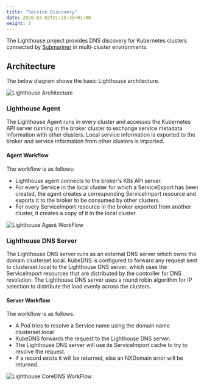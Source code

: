 ```yaml
---
title: "Service Discovery"
date: 2020-03-02T21:25:35+01:00
weight: 5
---
```


The Lighthouse project provides DNS discovery for Kubernetes clusters connected by
[Submariner](https://github.com/submariner-io/submariner) in multi-cluster environments.

## Architecture

The below diagram shows the basic Lighthouse architecture.

![Lighthouse Architecture](/images/lighthouse/architecture.png)

### Lighthouse Agent

The Lighthouse Agent runs in every cluster and accesses the Kubernetes API server running in
the broker cluster to exchange service metadata information with other clusters. Local service
information is exported to the broker and service information from other clusters is imported.

#### Agent Workflow

The workflow is as follows:

- Lighthouse agent connects to the broker's K8s API server.
- For every Service in the local cluster for which a ServiceExport has been created, the agent creates a corresponding
ServiceImport resource and exports it to the broker to be consumed by other clusters.
- For every ServiceImport resource in the broker exported from another cluster,
it creates a copy of it in the local cluster.

![Lighthouse Agent WorkFlow](/images/lighthouse/controllerWorkFlow.png)
<!-- Image Source: /images/lighthouse/source/controllerWorkFlow.vsdx  -->

### Lighthouse DNS Server

The Lighthouse DNS server runs as an external DNS server which owns the domain clusterset.local.
KubeDNS is configured to forward any request sent to clusterset.local to the Lighthouse DNS server,
which uses the ServiceImport resources that are distributed by the controller for DNS resolution. The
Lighthouse DNS server uses a round robin algorithm for IP selection to distribute the load evenly across the clusters.

#### Server Workflow

The workflow is as follows.

- A Pod tries to resolve a Service name using the domain name clusterset.local
- KubeDNS forwards the request to the Lighthouse DNS server.
- The Lighthouse DNS server will use its ServiceImport cache to try to resolve the request.
- If a record exists it will be returned, else an NXDomain error will be returned.

![Lighthouse CoreDNS WorkFlow](/images/lighthouse/coreDNSWorkFlow.png)
<!-- Image Source: /images/lighthouse/source/coreDNSWorkFlow.vsdx -->
